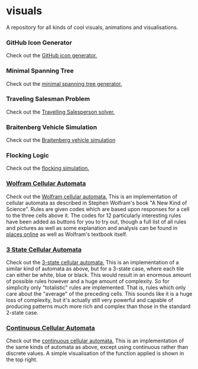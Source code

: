 # visuals
A repository for all kinds of cool visuals, animations and visualisations.

### GitHub Icon Generator
Check out the [GitHub icon generator.](https://nick-hiebl.github.io/visuals/git-icons/)

### Minimal Spanning Tree
Check out the [minimal spanning tree generator.](https://nick-hiebl.github.io/visuals/mst/)

### Traveling Salesman Problem
Check out the [Travelling Salesperson solver.](https://nick-hiebl.github.io/visuals/tsp/)

### Braitenberg Vehicle Simulation
Check out the [Braitenberg vehicle simulation](https://nick-hiebl.github.io/visuals/vehicles/)

### Flocking Logic
Check out the [flocking simulation.](https://nick-hiebl.github.io/visuals/flocking/)

### [Wolfram Cellular Automata](#wolfram-cellular-automata)
Check out the [Wolfram cellular automata.](https://nick-hiebl.github.io/visuals/wolfram/)
This is an implementation of cellular automata as described in Stephen
Wolfram's book "A New Kind of Science". Rules are given codes which are
based upon responses for a cell to the three cells above it. The codes
for 12 particularly interesting rules have been added as buttons for you
to try out, though a full list of all rules and pictures as well as
some explanation and analysis can be found in [places online](http://mathworld.wolfram.com/ElementaryCellularAutomaton.html)
as well as Wolfram's textbook itself.

### [3 State Cellular Automata](#3-state-cellular-automata)
Check out the [3-state cellular automata.](https://nick-hiebl.github.io/visuals/wolfram-3/)
This is an implementation of a similar kind of automata as above, but
for a 3-state case, where each tile can either be white, blue or black.
This would result in an enormous amount of possible rules however and a
huge amount of complexity. So for simplicity only "totalistic" rules are
implemented. That is, rules which only care about the "average" of the
preceding cells. This sounds like it is a huge loss of complexity, but
it's actually still very powerful and capable of producing patterns much
more rich and complex than those in the standard 2-state case.

### [Continuous Cellular Automata](#continuous-cellular-automata)
Check out the [continuous cellular automata.](https://nick-hiebl.github.io/visuals/wolfram-continuous/)
This is an implementation of the same kinds of automata as above, except
using continuous rather than discrete values. A simple visualisation of
the function applied is shown in the top right.
